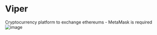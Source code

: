 # Viper
Cryptocurrency platform to exchange ethereums - MetaMask is required
![image](https://user-images.githubusercontent.com/103506746/178729778-d2571a28-3d50-46bf-b7d2-4c5e2ecc592e.png)
